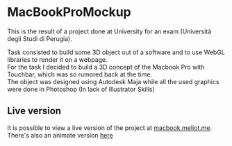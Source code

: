 # MacBookProMockup
This is the result of a project done at University for an exam (Università degli Studi di Perugia).  

Task consisted to build some 3D object out of a software and to use WebGL libraries to render it on a webpage.  
For the task I decided to build a 3D concept of the Macbook Pro with Touchbar, which was so rumored back at the time.  
The object was designed using Autodesk Maja while all the used graphics were done in Photoshop (In lack of Illustrator Skills)

## Live version
It is possible to view a live version of the project at [macbook.meliot.me](https://macbook.insecurity.blog/). There's also an animate version [here](https://macbook.insecurity.blog/animation/)
